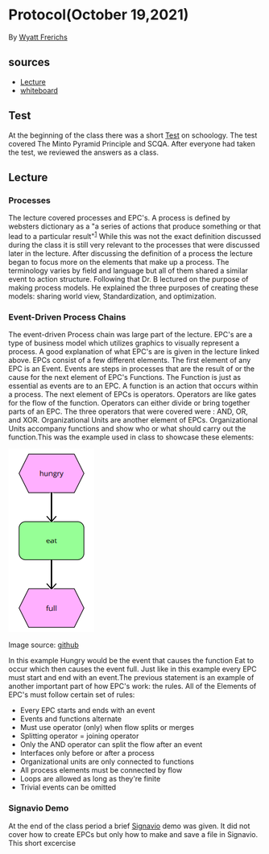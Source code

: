 # Protocol(October 19,2021)
 By [Wyatt Frerichs](https://github.com/WyattFrerichs)
 ## sources
   - [Lecture](https://github.com/birkenkrahe/mod482/blob/main/9_modeling_epc/README.md)
   - [whiteboard](https://drive.google.com/drive/u/1/folders/101mhUrhjFHAK9t3jgLf2s31Ux-MPyVQD)
 ## Test
 At the beginning of the class there was a short [Test](https://lyon.schoology.com/assignment/5399738031) on schoology. The test covered  The Minto Pyramid Principle and SCQA.
 After everyone had taken the test, we reviewed the answers as a class.
 ## Lecture
 ### Processes
The lecture covered processes and EPC's. A process is defined by websters dictionary as a 
"a series of actions that produce something or that lead to a particular result"<sup>[1](https://www.merriam-webster.com/dictionary/process)</sup>
While this was not the exact definition discussed during the class it is still very relevant to the processes that were discussed later in the lecture.
After discussing the definition of a process the lecture began to focus more on the elements that make up a process. The terminology varies by field and 
language but all of them shared a similar event to action structure. Following that Dr. B lectured on the purpose of making process models. He explained 
the three purposes of creating these models: sharing world view, Standardization, and optimization.
### Event-Driven Process Chains
The event-driven Process chain was large part of the lecture. EPC's are a type of business model which utilizes graphics to visually represent a process.
A good explanation of what EPC's are is given in the lecture linked above. EPCs consist of a few different elements. The first element of any EPC is an Event.
Events are steps in processes that are the result of or the cause for the next element of EPC's Functions. The Function is just as essential as events are to an EPC.
A function is an action that occurs within a process. The next element of EPCs is operators. Operators are like gates for the flow of the function. Operators can either divide or bring together parts of an EPC. The three
operators that were covered were : AND, OR, and XOR. Organizational Units are another element of EPCs. Organizational Units accompany functions and show who or what should carry out the function.This was the example used in class to showcase these elements:



![image](https://github.com/birkenkrahe/mod482/blob/main/9_modeling_epc/img/event1.png)

Image source: [github](https://github.com/birkenkrahe/mod482/blob/main/9_modeling_epc/img/event1.png)


In this example Hungry would be the event that causes the function Eat to occur which then causes the event full. Just like in this example every EPC must start and end with an event.The previous statement is an example of another important part of how EPC's work: the rules. All of the Elements of EPC's must follow certain set of rules:
   -	Every EPC starts and ends with an event
   -  Events and functions alternate
   -	Must use operator (only) when flow splits or merges
   - 	Splitting operator = joining operator
   -	Only the AND operator can split the flow after an event
   - 	Interfaces only before or after a process
   -	Organizational units are only connected to functions
   -	All process elements must be connected by flow
   - 	Loops are allowed as long as they're finite
   -	Trivial events can be omitted
### Signavio Demo
At the end of the class period a brief [Signavio](https://www.signavio.com/?gclid=CjwKCAjwzt6LBhBeEiwAbPGOgflY8h0ogu3vD-SVQIbC4bgrn1ifH5kC58uHZxdgmk51FoqV0WLEnRoCWXEQAvD_BwE) demo was given. It did not cover how to create EPCs but only how to make and save a file in Signavio. This short excercise 

